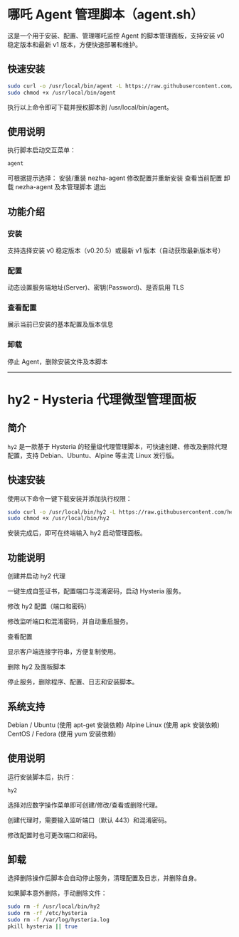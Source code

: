 # 哪吒 Agent 管理脚本（agent.sh）
这是一个用于安装、配置、管理哪吒监控 Agent 的脚本管理面板，支持安装 v0 稳定版本和最新 v1 版本，方便快速部署和维护。
## 快速安装
```bash
sudo curl -o /usr/local/bin/agent -L https://raw.githubusercontent.com/heyuecock/fuckip/refs/heads/main/agent.sh
sudo chmod +x /usr/local/bin/agent
```
执行以上命令即可下载并授权脚本到 /usr/local/bin/agent。

## 使用说明
执行脚本启动交互菜单：
```bash
agent
```
可根据提示选择：
安装/重装 nezha-agent
修改配置并重新安装
查看当前配置
卸载 nezha-agent 及本管理脚本
退出

## 功能介绍
### 安装
支持选择安装 v0 稳定版本（v0.20.5）或最新 v1 版本（自动获取最新版本号）
### 配置
动态设置服务端地址(Server)、密钥(Password)、是否启用 TLS
### 查看配置
展示当前已安装的基本配置及版本信息
### 卸载
停止 Agent，删除安装文件及本脚本

---

# hy2 - Hysteria 代理微型管理面板

## 简介
`hy2` 是一款基于 Hysteria 的轻量级代理管理脚本，可快速创建、修改及删除代理配置，支持 Debian、Ubuntu、Alpine 等主流 Linux 发行版。

## 快速安装

使用以下命令一键下载安装并添加执行权限：

```bash
sudo curl -o /usr/local/bin/hy2 -L https://raw.githubusercontent.com/heyuecock/fuckip/refs/heads/main/hy2.sh
sudo chmod +x /usr/local/bin/hy2
```
安装完成后，即可在终端输入 hy2 启动管理面板。

## 功能说明
创建并启动 hy2 代理

一键生成自签证书，配置端口与混淆密码，启动 Hysteria 服务。

修改 hy2 配置（端口和密码）

修改监听端口和混淆密码，并自动重启服务。

查看配置

显示客户端连接字符串，方便复制使用。

删除 hy2 及面板脚本

停止服务，删除程序、配置、日志和安装脚本。

## 系统支持
Debian / Ubuntu (使用 apt-get 安装依赖)
Alpine Linux (使用 apk 安装依赖)
CentOS / Fedora (使用 yum 安装依赖)

## 使用说明
运行安装脚本后，执行：

```bash
hy2
```
选择对应数字操作菜单即可创建/修改/查看或删除代理。

创建代理时，需要输入监听端口（默认 443）和混淆密码。

修改配置时也可更改端口和密码。
## 卸载
选择删除操作后脚本会自动停止服务，清理配置及日志，并删除自身。

如果脚本意外删除，手动删除文件：

```bash
sudo rm -f /usr/local/bin/hy2
sudo rm -rf /etc/hysteria
sudo rm -f /var/log/hysteria.log
pkill hysteria || true
```
